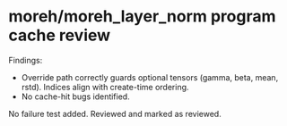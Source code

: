 # moreh/moreh_layer_norm program cache review

Findings:
- Override path correctly guards optional tensors (gamma, beta, mean, rstd). Indices align with create-time ordering.
- No cache-hit bugs identified.

No failure test added. Reviewed and marked as reviewed.
